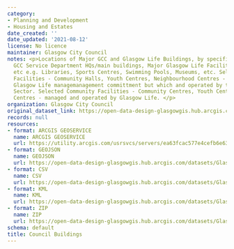 ```yaml
---
category:
- Planning and Development
- Housing and Estates
date_created: ''
date_updated: '2021-08-12'
license: No licence
maintainer: Glasgow City Council
notes: <p>Locations of Major GCC and Glasgow Life Buildings, by specified type. Includes
  GCC Service Department HQs/main buildings, Major Glasgow Life Facilities, ALEO HQs
  etc e.g. Libraries, Sports Centres, Swimming Pools, Museums, etc. Selected Community
  Facilities - Community Halls, Youth Centres, Neighbourhood Centres - which have
  Glasgow Life managemanagement committment but which and operated by the Voluntary
  Sector. Selected Community Facilities - Community Centres, Youth Centres, Recreation
  Centres - managed and operated by Glasgow Life. </p>
organization: Glasgow City Council
original_dataset_link: https://open-data-design-glasgowgis.hub.arcgis.com/maps/GlasgowGIS::council-buildings-1
records: null
resources:
- format: ARCGIS GEOSERVICE
  name: ARCGIS GEOSERVICE
  url: https://utility.arcgis.com/usrsvcs/servers/ea63fcac577e4cefb6e632cd8d84365b/rest/services/OPEN_DATA/Public_Buildings/MapServer/0
- format: GEOJSON
  name: GEOJSON
  url: https://open-data-design-glasgowgis.hub.arcgis.com/datasets/GlasgowGIS::council-buildings-1.geojson?outSR=%7B%22latestWkid%22%3A27700%2C%22wkid%22%3A27700%7D
- format: CSV
  name: CSV
  url: https://open-data-design-glasgowgis.hub.arcgis.com/datasets/GlasgowGIS::council-buildings-1.csv?outSR=%7B%22latestWkid%22%3A27700%2C%22wkid%22%3A27700%7D
- format: KML
  name: KML
  url: https://open-data-design-glasgowgis.hub.arcgis.com/datasets/GlasgowGIS::council-buildings-1.kml?outSR=%7B%22latestWkid%22%3A27700%2C%22wkid%22%3A27700%7D
- format: ZIP
  name: ZIP
  url: https://open-data-design-glasgowgis.hub.arcgis.com/datasets/GlasgowGIS::council-buildings-1.zip?outSR=%7B%22latestWkid%22%3A27700%2C%22wkid%22%3A27700%7D
schema: default
title: Council Buildings
---
```

